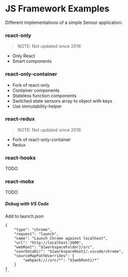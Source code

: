 # JS Framework Examples

Different implementations of a simple Sensor application.

### react-only

> NOTE: Not updated since 2016

- Only React
- Smart components

### react-only-container

- Fork of react-only
- Container components
- Stateless function components
- Switched state sensors array to object with keys
- Use immutability-helper

### react-redux

> NOTE: Not updated since 2016

- Fork of react-only-container
- Redux

### react-hooks

TODO

### react-mobx

TODO

##### Debug with VS Code

Add to launch.json

```
{
    "type": "chrome",
    "request": "launch",
    "name": "Launch Chrome against localhost",
    "url": "http://localhost:3000",
    "webRoot": "${workspaceFolder}/src",
    "userDataDir": "${workspaceRoot}/.vscode/chrome",
    "sourceMapPathOverrides": {
        "webpack:///src/*": "${webRoot}/*"
    }
}
``
```
